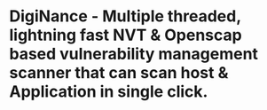 # DigiNance - Multiple threaded, lightning fast NVT & Openscap based vulnerability management scanner that can scan host & Application in single click.

